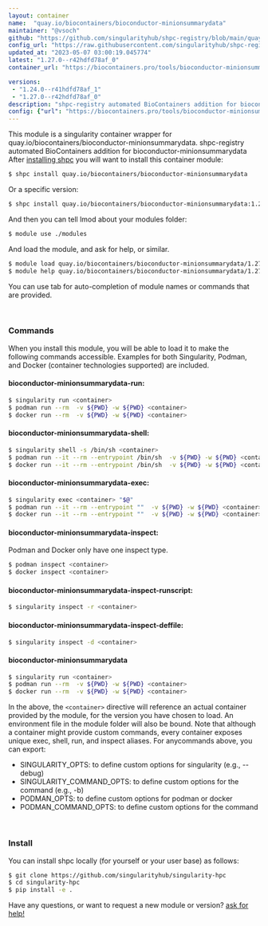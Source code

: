```yaml
---
layout: container
name:  "quay.io/biocontainers/bioconductor-minionsummarydata"
maintainer: "@vsoch"
github: "https://github.com/singularityhub/shpc-registry/blob/main/quay.io/biocontainers/bioconductor-minionsummarydata/container.yaml"
config_url: "https://raw.githubusercontent.com/singularityhub/shpc-registry/main/quay.io/biocontainers/bioconductor-minionsummarydata/container.yaml"
updated_at: "2023-05-07 03:00:19.045774"
latest: "1.27.0--r42hdfd78af_0"
container_url: "https://biocontainers.pro/tools/bioconductor-minionsummarydata"

versions:
 - "1.24.0--r41hdfd78af_1"
 - "1.27.0--r42hdfd78af_0"
description: "shpc-registry automated BioContainers addition for bioconductor-minionsummarydata"
config: {"url": "https://biocontainers.pro/tools/bioconductor-minionsummarydata", "maintainer": "@vsoch", "description": "shpc-registry automated BioContainers addition for bioconductor-minionsummarydata", "latest": {"1.27.0--r42hdfd78af_0": "sha256:e8e757b249a8f39307760a21566f6dd38586cf36ba976722d8e0b768d55cea55"}, "tags": {"1.24.0--r41hdfd78af_1": "sha256:4299144aa702268ac2f805f2d216d8a308d5d37917628d5e4d4317b89d3d1d84", "1.27.0--r42hdfd78af_0": "sha256:e8e757b249a8f39307760a21566f6dd38586cf36ba976722d8e0b768d55cea55"}, "docker": "quay.io/biocontainers/bioconductor-minionsummarydata"}
---
```


This module is a singularity container wrapper for quay.io/biocontainers/bioconductor-minionsummarydata.
shpc-registry automated BioContainers addition for bioconductor-minionsummarydata
After [installing shpc](#install) you will want to install this container module:


```bash
$ shpc install quay.io/biocontainers/bioconductor-minionsummarydata
```

Or a specific version:

```bash
$ shpc install quay.io/biocontainers/bioconductor-minionsummarydata:1.27.0--r42hdfd78af_0
```

And then you can tell lmod about your modules folder:

```bash
$ module use ./modules
```

And load the module, and ask for help, or similar.

```bash
$ module load quay.io/biocontainers/bioconductor-minionsummarydata/1.27.0--r42hdfd78af_0
$ module help quay.io/biocontainers/bioconductor-minionsummarydata/1.27.0--r42hdfd78af_0
```

You can use tab for auto-completion of module names or commands that are provided.

<br>

### Commands

When you install this module, you will be able to load it to make the following commands accessible.
Examples for both Singularity, Podman, and Docker (container technologies supported) are included.

#### bioconductor-minionsummarydata-run:

```bash
$ singularity run <container>
$ podman run --rm  -v ${PWD} -w ${PWD} <container>
$ docker run --rm  -v ${PWD} -w ${PWD} <container>
```

#### bioconductor-minionsummarydata-shell:

```bash
$ singularity shell -s /bin/sh <container>
$ podman run --it --rm --entrypoint /bin/sh  -v ${PWD} -w ${PWD} <container>
$ docker run --it --rm --entrypoint /bin/sh  -v ${PWD} -w ${PWD} <container>
```

#### bioconductor-minionsummarydata-exec:

```bash
$ singularity exec <container> "$@"
$ podman run --it --rm --entrypoint ""  -v ${PWD} -w ${PWD} <container> "$@"
$ docker run --it --rm --entrypoint ""  -v ${PWD} -w ${PWD} <container> "$@"
```

#### bioconductor-minionsummarydata-inspect:

Podman and Docker only have one inspect type.

```bash
$ podman inspect <container>
$ docker inspect <container>
```

#### bioconductor-minionsummarydata-inspect-runscript:

```bash
$ singularity inspect -r <container>
```

#### bioconductor-minionsummarydata-inspect-deffile:

```bash
$ singularity inspect -d <container>
```



#### bioconductor-minionsummarydata

```bash
$ singularity run <container>
$ podman run --rm  -v ${PWD} -w ${PWD} <container>
$ docker run --rm  -v ${PWD} -w ${PWD} <container>
```


In the above, the `<container>` directive will reference an actual container provided
by the module, for the version you have chosen to load. An environment file in the
module folder will also be bound. Note that although a container
might provide custom commands, every container exposes unique exec, shell, run, and
inspect aliases. For anycommands above, you can export:

 - SINGULARITY_OPTS: to define custom options for singularity (e.g., --debug)
 - SINGULARITY_COMMAND_OPTS: to define custom options for the command (e.g., -b)
 - PODMAN_OPTS: to define custom options for podman or docker
 - PODMAN_COMMAND_OPTS: to define custom options for the command

<br>

### Install

You can install shpc locally (for yourself or your user base) as follows:

```bash
$ git clone https://github.com/singularityhub/singularity-hpc
$ cd singularity-hpc
$ pip install -e .
```

Have any questions, or want to request a new module or version? [ask for help!](https://github.com/singularityhub/singularity-hpc/issues)
